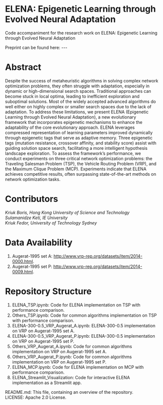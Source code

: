 # ELENA: Epigenetic Learning through Evolved Neural Adaptation
Code accompaniment for the research work on ELENA: Epigenetic Learning through Evolved Neural Adaptation

Preprint can be found here:  --- <br>

# Abstract <br>
Despite the success of metaheuristic algorithms in solving complex network optimization problems, they often struggle with adaptation, especially in dynamic or high-dimensional search spaces. Traditional approaches can become stuck in local optima, leading to inefficient exploration and suboptimal solutions. Most of the widely accepted advanced algorithms do well either on highly complex or smaller search spaces due to the lack of adaptation. To address these limitations, we present ELENA (Epigenetic Learning through Evolved Neural Adaptation), a new evolutionary framework that incorporates epigenetic mechanisms to enhance the adaptability of the core evolutionary approach. ELENA leverages compressed representation of learning parameters improved dynamically through epigenetic tags that serve as adaptive memory. Three epigenetic tags (mutation resistance, crossover affinity, and stability score) assist with guiding solution space search, facilitating a more intelligent hypothesis landscape exploration. To assess the framework’s performance, we conduct experiments on three critical network optimization problems: the Traveling Salesman Problem (TSP), the Vehicle Routing Problem (VRP), and the Maximum Clique Problem (MCP). Experiments indicate that ELENA achieves competitive results, often surpassing state-of-the-art methods on network optimization tasks.

# Contributors <br>
*Kriuk Boris, Hong Kong University of Science and Technology* <br>
*Sulamanidze Keti, IE University* <br>
*Kriuk Fedor, University of Technology Sydney* <br>

# Data Availability <br>
1. Augerat-1995 set A: http://www.vrp-rep.org/datasets/item/2014-0000.html. <br>
1. Augerat-1995 set P: http://www.vrp-rep.org/datasets/item/2014-0009.html. <br>

# Repository Structure <br>
1. ELENA_TSP.ipynb: Code for ELENA implementation on TSP with performance comparison. <br>
2. Others_TSP.ipynb: Code for common algorithms implementation on TSP with performance comparison. <br>
3. ELENA-300-0.5_VRP_Augerat_A.ipynb: ELENA-300-0.5 implementation on VRP on Augerat-1995 set A. <br>
4. ELENA-300-0.5_VRP_Augerat_P.ipynb: ELENA-300-0.5 implementation on VRP on Augerat-1995 set P. <br>
5. Others_VRP_Augerat_A.ipynb: Code for common algorithms implementation on VRP on Augerat-1995 set A. <br>
6. Others_VRP_Augerat_P.ipynb: Code for common algorithms implementation on VRP on Augerat-1995 set P. <br>
7. ELENA_MCP.ipynb: Code for ELENA implementation on MCP with performance comparison. <br>
8. ELENA_Streamlit_Visualization: Code for interactive ELENA implementation as a Streamlit app. <br>

README.md: This file, containing an overview of the repository. <br>
LICENSE: Apache 2.0 License. <br>
